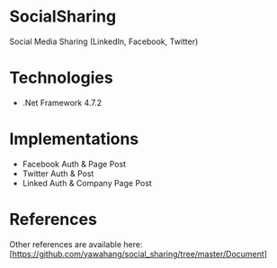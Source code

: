 # SocialSharing
  Social Media Sharing (LinkedIn, Facebook, Twitter)

# Technologies
  * .Net Framework 4.7.2

# Implementations
  * Facebook Auth & Page Post
  * Twitter Auth & Post
  * Linked Auth & Company Page Post

# References
  Other references are available here: [https://github.com/yawahang/social_sharing/tree/master/Document]
